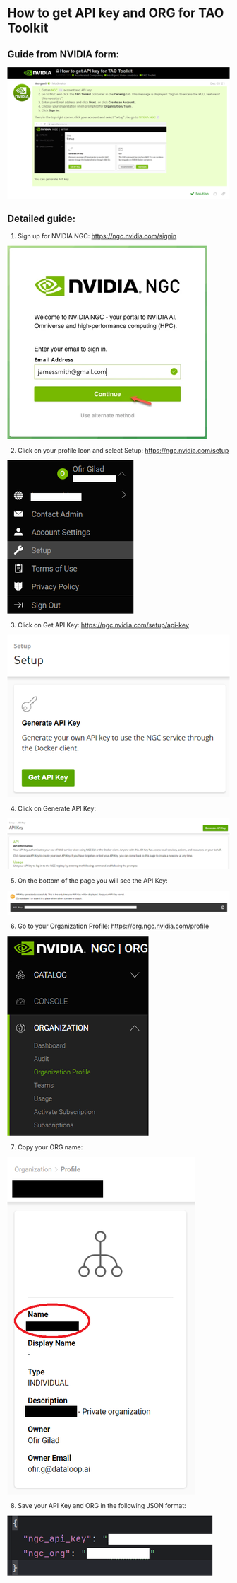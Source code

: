 # How to get API key and ORG for TAO Toolkit

## Guide from NVIDIA form:

![1.png](assets%2F1.png)

## Detailed guide:

1. Sign up for NVIDIA NGC: https://ngc.nvidia.com/signin

![2.png](assets%2F2.png)

2. Click on your profile Icon and select Setup: https://ngc.nvidia.com/setup

![3.png](assets%2F3.png)

3. Click on Get API Key: https://ngc.nvidia.com/setup/api-key

![4.png](assets%2F4.png)

4. Click on Generate API Key:

![5.png](assets%2F5.png)

5. On the bottom of the page you will see the API Key:

![6.png](assets%2F6.png)

6. Go to your Organization Profile: https://org.ngc.nvidia.com/profile

![7.png](assets%2F7.png)

7. Copy your ORG name:

![8.png](assets%2F8.png)

8. Save your API Key and ORG in the following JSON format:

![9.png](assets%2F9.png)
